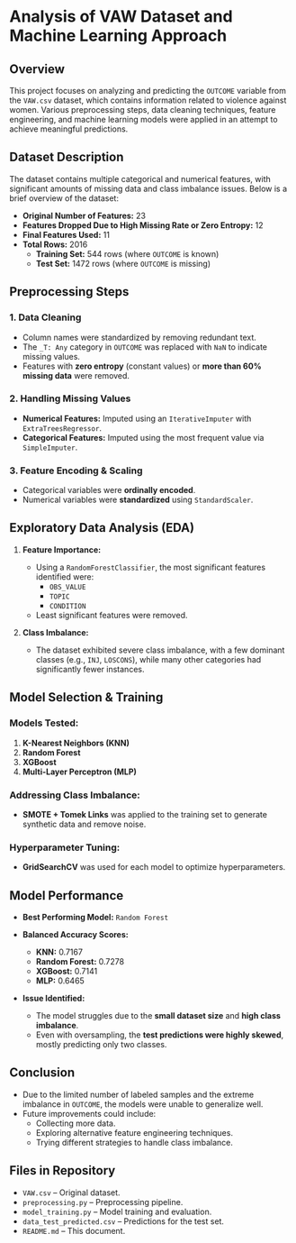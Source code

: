 # Analysis of VAW Dataset and Machine Learning Approach

## Overview
This project focuses on analyzing and predicting the `OUTCOME` variable from the `VAW.csv` dataset, which contains information related to violence against women. Various preprocessing steps, data cleaning techniques, feature engineering, and machine learning models were applied in an attempt to achieve meaningful predictions.

## Dataset Description
The dataset contains multiple categorical and numerical features, with significant amounts of missing data and class imbalance issues. Below is a brief overview of the dataset:

- **Original Number of Features:** 23
- **Features Dropped Due to High Missing Rate or Zero Entropy:** 12
- **Final Features Used:** 11
- **Total Rows:** 2016
  - **Training Set:** 544 rows (where `OUTCOME` is known)
  - **Test Set:** 1472 rows (where `OUTCOME` is missing)

## Preprocessing Steps
### 1. Data Cleaning
- Column names were standardized by removing redundant text.
- The `_T: Any` category in `OUTCOME` was replaced with `NaN` to indicate missing values.
- Features with **zero entropy** (constant values) or **more than 60% missing data** were removed.

### 2. Handling Missing Values
- **Numerical Features:** Imputed using an `IterativeImputer` with `ExtraTreesRegressor`.
- **Categorical Features:** Imputed using the most frequent value via `SimpleImputer`.

### 3. Feature Encoding & Scaling
- Categorical variables were **ordinally encoded**.
- Numerical variables were **standardized** using `StandardScaler`.

## Exploratory Data Analysis (EDA)
1. **Feature Importance:** 
   - Using a `RandomForestClassifier`, the most significant features identified were:
     - `OBS_VALUE`
     - `TOPIC`
     - `CONDITION`
   - Least significant features were removed.

2. **Class Imbalance:**
   - The dataset exhibited severe class imbalance, with a few dominant classes (e.g., `INJ`, `LOSCONS`), while many other categories had significantly fewer instances.

## Model Selection & Training
### Models Tested:
1. **K-Nearest Neighbors (KNN)**
2. **Random Forest**
3. **XGBoost**
4. **Multi-Layer Perceptron (MLP)**

### Addressing Class Imbalance:
- **SMOTE + Tomek Links** was applied to the training set to generate synthetic data and remove noise.

### Hyperparameter Tuning:
- **GridSearchCV** was used for each model to optimize hyperparameters.

## Model Performance
- **Best Performing Model:** `Random Forest`
- **Balanced Accuracy Scores:**
  - **KNN:** 0.7167
  - **Random Forest:** 0.7278
  - **XGBoost:** 0.7141
  - **MLP:** 0.6465

- **Issue Identified:**
  - The model struggles due to the **small dataset size** and **high class imbalance**.
  - Even with oversampling, the **test predictions were highly skewed**, mostly predicting only two classes.

## Conclusion
- Due to the limited number of labeled samples and the extreme imbalance in `OUTCOME`, the models were unable to generalize well.
- Future improvements could include:
  - Collecting more data.
  - Exploring alternative feature engineering techniques.
  - Trying different strategies to handle class imbalance.

## Files in Repository
- `VAW.csv` – Original dataset.
- `preprocessing.py` – Preprocessing pipeline.
- `model_training.py` – Model training and evaluation.
- `data_test_predicted.csv` – Predictions for the test set.
- `README.md` – This document.

